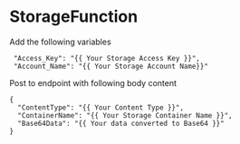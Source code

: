 # StorageFunction
 
 Add the following variables
 ```
  "Access_Key": "{{ Your Storage Access Key }}",
  "Account_Name": "{{ Your Storage Account Name}}"
  ```
  
  
Post to endpoint with following body content
```
{
  "ContentType": "{{ Your Content Type }}",
  "ContainerName": "{{ Your Storage Container Name }}",
  "Base64Data": "{{ Your data converted to Base64 }}"
}
```
